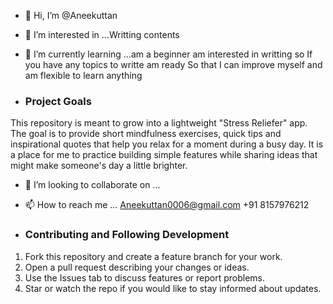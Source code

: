 - 👋 Hi, I’m @Aneekuttan
- 👀 I’m interested in ...Writting contents
- 🌱 I’m currently learning ...am a beginner
 am interested in writting 
so If you have any topics to writte am ready 
So that I can improve myself and am flexible to learn anything

- ### Project Goals
This repository is meant to grow into a lightweight "Stress Reliefer" app. The goal is to provide short mindfulness exercises, quick tips and inspirational quotes that help you relax for a moment during a busy day. It is a place for me to practice building simple features while sharing ideas that might make someone's day a little brighter.

- 💞️ I’m looking to collaborate on ...

- 📫 How to reach me ... Aneekuttan0006@gmail.com
                          +91 8157976212

- ### Contributing and Following Development
1. Fork this repository and create a feature branch for your work.
2. Open a pull request describing your changes or ideas.
3. Use the Issues tab to discuss features or report problems.
4. Star or watch the repo if you would like to stay informed about updates.

<!---
Aneekuttan/Aneekuttan is a ✨ special ✨ repository because its `README.md` (this file) appears on your GitHub profile.
You can click the Preview link to take a look at your changes.
--->
